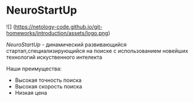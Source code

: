 # NeuroStartUp
![] (https://netology-code.github.io/git-homeworks/introduction/assets/logo.png)

*NeuroStartUp* - динамический развивающийся стартап,специализирующийся на поиске с использованием новейших технологий искуственного интелекта

Наши преимущества:
* Высокая точность поиска
* Высокая скорость поиска
* Низкая цена